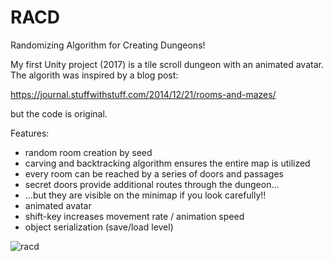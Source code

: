 # RACD
 
Randomizing Algorithm for Creating Dungeons!

My first Unity project (2017) is a tile scroll dungeon with an animated avatar.  The algorith was inspired by a blog post:

https://journal.stuffwithstuff.com/2014/12/21/rooms-and-mazes/

but the code is original.

Features:

* random room creation by seed
* carving and backtracking algorithm ensures the entire map is utilized
* every room can be reached by a series of doors and passages
* secret doors provide additional routes through the dungeon...
* ...but they are visible on the minimap if you look carefully!!
* animated avatar
* shift-key increases movement rate / animation speed
* object serialization (save/load level)

![racd](https://user-images.githubusercontent.com/74695555/108581058-9fdeec80-72eb-11eb-95fe-32e8bc4f35fe.png)
